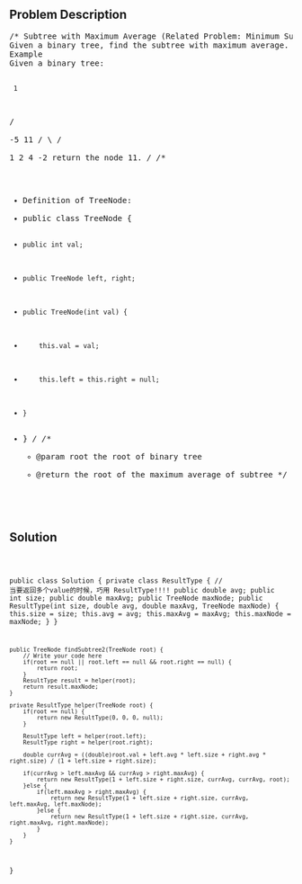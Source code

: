 <!--
<style>
  body { font-family: Arial, sans-serif; }
  .container { max-width: 100%; margin: auto; padding: 20px; }
  .comment-block { background-color: #f9f9f9; padding: 10px; border-left: 5px solid #ccc; max-width: 50%; margin: auto;}
  .code-block { background-color: #f4f4f4; padding: 10px; border: 1px solid #ddd; }
</style>
-->

<div class='container'>
<h2>Problem Description</h2>
<div class='comment-block'>
<pre>
/* Subtree with Maximum Average (Related Problem: Minimum Subtree)
Given a binary tree, find the subtree with maximum average. Return the root of the subtree.
Example
Given a binary tree:

     1
   /   \
 -5     11
 / \   /  \
1   2 4    -2 
return the node 11.
*/
/**
 * Definition of TreeNode:
 * public class TreeNode {
 *     public int val;
 *     public TreeNode left, right;
 *     public TreeNode(int val) {
 *         this.val = val;
 *         this.left = this.right = null;
 *     }
 * }
 */
    /**
     * @param root the root of binary tree
     * @return the root of the maximum average of subtree
     */
</pre>
</div>

<h2>Solution</h2>
<div class='code-block'>
<pre><code class='language-java'>

public class Solution {
    private class ResultType {  // 当要返回多个value的时候，巧用 ResultType!!!!
        public double avg;
        public int size;
        public double maxAvg;
        public TreeNode maxNode;
        public ResultType(int size, double avg, double maxAvg, TreeNode maxNode) {
            this.size = size;
            this.avg = avg;
            this.maxAvg = maxAvg;
            this.maxNode = maxNode;
        }
    }
    
    public TreeNode findSubtree2(TreeNode root) {
        // Write your code here
        if(root == null || root.left == null && root.right == null) {
            return root;
        }  
        ResultType result = helper(root);
        return result.maxNode;
    }
    
    private ResultType helper(TreeNode root) {
        if(root == null) {
            return new ResultType(0, 0, 0, null);
        }
        
        ResultType left = helper(root.left);
        ResultType right = helper(root.right);
        
        double currAvg = ((double)root.val + left.avg * left.size + right.avg * right.size) / (1 + left.size + right.size);
        
        if(currAvg > left.maxAvg && currAvg > right.maxAvg) {
            return new ResultType(1 + left.size + right.size, currAvg, currAvg, root);
        }else {
            if(left.maxAvg > right.maxAvg) {
                return new ResultType(1 + left.size + right.size, currAvg, left.maxAvg, left.maxNode);
            }else {
                return new ResultType(1 + left.size + right.size, currAvg, right.maxAvg, right.maxNode);                
            }
        }
    }
}</code></pre>
</div>
</div>
